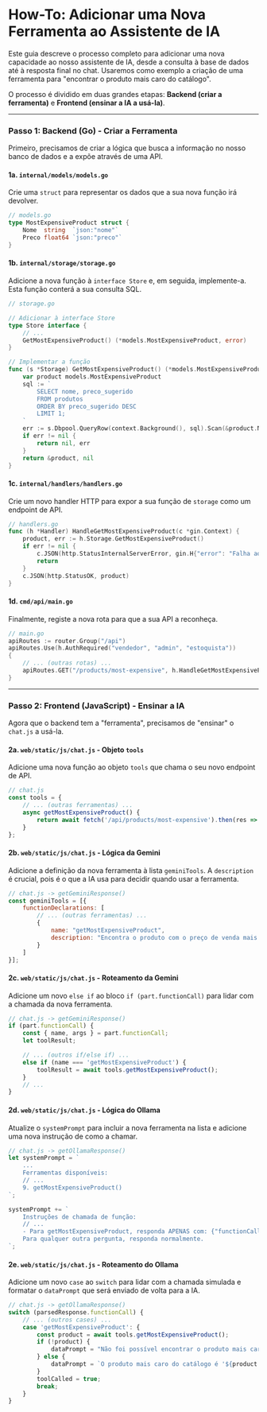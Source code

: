 # How-To: Adicionar uma Nova Ferramenta ao Assistente de IA

Este guia descreve o processo completo para adicionar uma nova capacidade ao nosso assistente de IA, desde a consulta à base de dados até à resposta final no chat. Usaremos como exemplo a criação de uma ferramenta para "encontrar o produto mais caro do catálogo".

O processo é dividido em duas grandes etapas: **Backend (criar a ferramenta)** e **Frontend (ensinar a IA a usá-la)**.

---

### Passo 1: Backend (Go) - Criar a Ferramenta

Primeiro, precisamos de criar a lógica que busca a informação no nosso banco de dados e a expõe através de uma API.

#### 1a. `internal/models/models.go`
Crie uma `struct` para representar os dados que a sua nova função irá devolver.

```go
// models.go
type MostExpensiveProduct struct {
    Nome  string  `json:"nome"`
    Preco float64 `json:"preco"`
}
````

#### 1b. `internal/storage/storage.go`

Adicione a nova função à `interface Store` e, em seguida, implemente-a. Esta função conterá a sua consulta SQL.

```go
// storage.go

// Adicionar à interface Store
type Store interface {
    // ...
    GetMostExpensiveProduct() (*models.MostExpensiveProduct, error)
}

// Implementar a função
func (s *Storage) GetMostExpensiveProduct() (*models.MostExpensiveProduct, error) {
    var product models.MostExpensiveProduct
    sql := `
        SELECT nome, preco_sugerido 
        FROM produtos 
        ORDER BY preco_sugerido DESC 
        LIMIT 1;
    `
    err := s.Dbpool.QueryRow(context.Background(), sql).Scan(&product.Nome, &product.Preco)
    if err != nil {
        return nil, err
    }
    return &product, nil
}
```

#### 1c. `internal/handlers/handlers.go`

Crie um novo handler HTTP para expor a sua função de `storage` como um endpoint de API.

```go
// handlers.go
func (h *Handler) HandleGetMostExpensiveProduct(c *gin.Context) {
    product, err := h.Storage.GetMostExpensiveProduct()
    if err != nil {
        c.JSON(http.StatusInternalServerError, gin.H{"error": "Falha ao buscar produto."})
        return
    }
    c.JSON(http.StatusOK, product)
}
```

#### 1d. `cmd/api/main.go`

Finalmente, registe a nova rota para que a sua API a reconheça.

```go
// main.go
apiRoutes := router.Group("/api")
apiRoutes.Use(h.AuthRequired("vendedor", "admin", "estoquista"))
{
    // ... (outras rotas) ...
    apiRoutes.GET("/products/most-expensive", h.HandleGetMostExpensiveProduct) // NOVA ROTA
}
```

-----

### Passo 2: Frontend (JavaScript) - Ensinar a IA

Agora que o backend tem a "ferramenta", precisamos de "ensinar" o `chat.js` a usá-la.

#### 2a. `web/static/js/chat.js` - Objeto `tools`

Adicione uma nova função ao objeto `tools` que chama o seu novo endpoint de API.

```javascript
// chat.js
const tools = {
    // ... (outras ferramentas) ...
    async getMostExpensiveProduct() {
        return await fetch('/api/products/most-expensive').then(res => res.json());
    }
};
```

#### 2b. `web/static/js/chat.js` - Lógica da Gemini

Adicione a definição da nova ferramenta à lista `geminiTools`. A `description` é crucial, pois é o que a IA usa para decidir quando usar a ferramenta.

```javascript
// chat.js -> getGeminiResponse()
const geminiTools = [{
    functionDeclarations: [
        // ... (outras ferramentas) ...
        {
            name: "getMostExpensiveProduct",
            description: "Encontra o produto com o preço de venda mais alto em todo o catálogo."
        }
    ]
}];
```

#### 2c. `web/static/js/chat.js` - Roteamento da Gemini

Adicione um novo `else if` ao bloco `if (part.functionCall)` para lidar com a chamada da nova ferramenta.

```javascript
// chat.js -> getGeminiResponse()
if (part.functionCall) {
    const { name, args } = part.functionCall;
    let toolResult;

    // ... (outros if/else if) ...
    else if (name === 'getMostExpensiveProduct') {
        toolResult = await tools.getMostExpensiveProduct();
    }
    // ...
}
```

#### 2d. `web/static/js/chat.js` - Lógica do Ollama

Atualize o `systemPrompt` para incluir a nova ferramenta na lista e adicione uma nova instrução de como a chamar.

```javascript
// chat.js -> getOllamaResponse()
let systemPrompt = `
    ...
    Ferramentas disponíveis:
    // ...
    9. getMostExpensiveProduct()
`;

systemPrompt += `
    Instruções de chamada de função:
    // ...
    - Para getMostExpensiveProduct, responda APENAS com: {"functionCall": "getMostExpensiveProduct"}
    Para qualquer outra pergunta, responda normalmente.
`;
```

#### 2e. `web/static/js/chat.js` - Roteamento do Ollama

Adicione um novo `case` ao `switch` para lidar com a chamada simulada e formatar o `dataPrompt` que será enviado de volta para a IA.

```javascript
// chat.js -> getOllamaResponse()
switch (parsedResponse.functionCall) {
    // ... (outros cases) ...
    case 'getMostExpensiveProduct': {
        const product = await tools.getMostExpensiveProduct();
        if (!product) {
            dataPrompt = "Não foi possível encontrar o produto mais caro.";
        } else {
            dataPrompt = `O produto mais caro do catálogo é '${product.nome}', custando R$ ${product.preco.toFixed(2)}.`;
        }
        toolCalled = true;
        break;
    }
}
```

